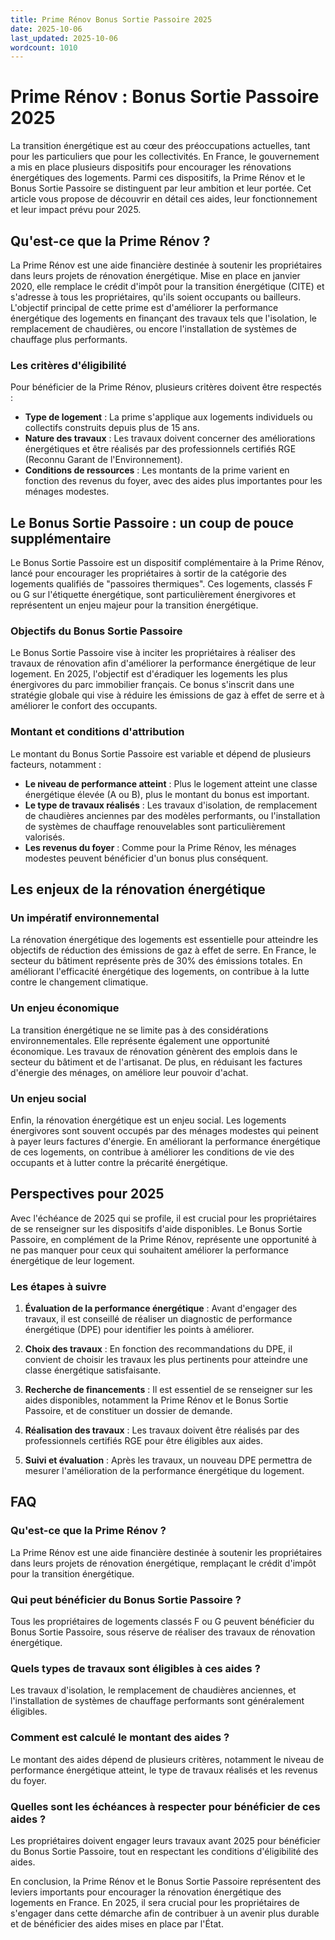 ```yaml
---
title: Prime Rénov Bonus Sortie Passoire 2025
date: 2025-10-06
last_updated: 2025-10-06
wordcount: 1010
---
```


# Prime Rénov : Bonus Sortie Passoire 2025

La transition énergétique est au cœur des préoccupations actuelles, tant pour les particuliers que pour les collectivités. En France, le gouvernement a mis en place plusieurs dispositifs pour encourager les rénovations énergétiques des logements. Parmi ces dispositifs, la Prime Rénov et le Bonus Sortie Passoire se distinguent par leur ambition et leur portée. Cet article vous propose de découvrir en détail ces aides, leur fonctionnement et leur impact prévu pour 2025.

## Qu'est-ce que la Prime Rénov ?

La Prime Rénov est une aide financière destinée à soutenir les propriétaires dans leurs projets de rénovation énergétique. Mise en place en janvier 2020, elle remplace le crédit d'impôt pour la transition énergétique (CITE) et s'adresse à tous les propriétaires, qu'ils soient occupants ou bailleurs. L'objectif principal de cette prime est d'améliorer la performance énergétique des logements en finançant des travaux tels que l'isolation, le remplacement de chaudières, ou encore l'installation de systèmes de chauffage plus performants.

### Les critères d'éligibilité

Pour bénéficier de la Prime Rénov, plusieurs critères doivent être respectés :

- **Type de logement** : La prime s'applique aux logements individuels ou collectifs construits depuis plus de 15 ans.
- **Nature des travaux** : Les travaux doivent concerner des améliorations énergétiques et être réalisés par des professionnels certifiés RGE (Reconnu Garant de l'Environnement).
- **Conditions de ressources** : Les montants de la prime varient en fonction des revenus du foyer, avec des aides plus importantes pour les ménages modestes.

## Le Bonus Sortie Passoire : un coup de pouce supplémentaire

Le Bonus Sortie Passoire est un dispositif complémentaire à la Prime Rénov, lancé pour encourager les propriétaires à sortir de la catégorie des logements qualifiés de "passoires thermiques". Ces logements, classés F ou G sur l'étiquette énergétique, sont particulièrement énergivores et représentent un enjeu majeur pour la transition énergétique.

### Objectifs du Bonus Sortie Passoire

Le Bonus Sortie Passoire vise à inciter les propriétaires à réaliser des travaux de rénovation afin d'améliorer la performance énergétique de leur logement. En 2025, l'objectif est d'éradiquer les logements les plus énergivores du parc immobilier français. Ce bonus s'inscrit dans une stratégie globale qui vise à réduire les émissions de gaz à effet de serre et à améliorer le confort des occupants.

### Montant et conditions d'attribution

Le montant du Bonus Sortie Passoire est variable et dépend de plusieurs facteurs, notamment :

- **Le niveau de performance atteint** : Plus le logement atteint une classe énergétique élevée (A ou B), plus le montant du bonus est important.
- **Le type de travaux réalisés** : Les travaux d'isolation, de remplacement de chaudières anciennes par des modèles performants, ou l'installation de systèmes de chauffage renouvelables sont particulièrement valorisés.
- **Les revenus du foyer** : Comme pour la Prime Rénov, les ménages modestes peuvent bénéficier d'un bonus plus conséquent.

## Les enjeux de la rénovation énergétique

### Un impératif environnemental

La rénovation énergétique des logements est essentielle pour atteindre les objectifs de réduction des émissions de gaz à effet de serre. En France, le secteur du bâtiment représente près de 30% des émissions totales. En améliorant l'efficacité énergétique des logements, on contribue à la lutte contre le changement climatique.

### Un enjeu économique

La transition énergétique ne se limite pas à des considérations environnementales. Elle représente également une opportunité économique. Les travaux de rénovation génèrent des emplois dans le secteur du bâtiment et de l'artisanat. De plus, en réduisant les factures d'énergie des ménages, on améliore leur pouvoir d'achat.

### Un enjeu social

Enfin, la rénovation énergétique est un enjeu social. Les logements énergivores sont souvent occupés par des ménages modestes qui peinent à payer leurs factures d'énergie. En améliorant la performance énergétique de ces logements, on contribue à améliorer les conditions de vie des occupants et à lutter contre la précarité énergétique.

## Perspectives pour 2025

Avec l'échéance de 2025 qui se profile, il est crucial pour les propriétaires de se renseigner sur les dispositifs d'aide disponibles. Le Bonus Sortie Passoire, en complément de la Prime Rénov, représente une opportunité à ne pas manquer pour ceux qui souhaitent améliorer la performance énergétique de leur logement. 

### Les étapes à suivre

1. **Évaluation de la performance énergétique** : Avant d'engager des travaux, il est conseillé de réaliser un diagnostic de performance énergétique (DPE) pour identifier les points à améliorer.
   
2. **Choix des travaux** : En fonction des recommandations du DPE, il convient de choisir les travaux les plus pertinents pour atteindre une classe énergétique satisfaisante.

3. **Recherche de financements** : Il est essentiel de se renseigner sur les aides disponibles, notamment la Prime Rénov et le Bonus Sortie Passoire, et de constituer un dossier de demande.

4. **Réalisation des travaux** : Les travaux doivent être réalisés par des professionnels certifiés RGE pour être éligibles aux aides.

5. **Suivi et évaluation** : Après les travaux, un nouveau DPE permettra de mesurer l'amélioration de la performance énergétique du logement.

## FAQ

### Qu'est-ce que la Prime Rénov ?

La Prime Rénov est une aide financière destinée à soutenir les propriétaires dans leurs projets de rénovation énergétique, remplaçant le crédit d'impôt pour la transition énergétique.

### Qui peut bénéficier du Bonus Sortie Passoire ?

Tous les propriétaires de logements classés F ou G peuvent bénéficier du Bonus Sortie Passoire, sous réserve de réaliser des travaux de rénovation énergétique.

### Quels types de travaux sont éligibles à ces aides ?

Les travaux d'isolation, le remplacement de chaudières anciennes, et l'installation de systèmes de chauffage performants sont généralement éligibles.

### Comment est calculé le montant des aides ?

Le montant des aides dépend de plusieurs critères, notamment le niveau de performance énergétique atteint, le type de travaux réalisés et les revenus du foyer.

### Quelles sont les échéances à respecter pour bénéficier de ces aides ?

Les propriétaires doivent engager leurs travaux avant 2025 pour bénéficier du Bonus Sortie Passoire, tout en respectant les conditions d'éligibilité des aides.

En conclusion, la Prime Rénov et le Bonus Sortie Passoire représentent des leviers importants pour encourager la rénovation énergétique des logements en France. En 2025, il sera crucial pour les propriétaires de s'engager dans cette démarche afin de contribuer à un avenir plus durable et de bénéficier des aides mises en place par l'État.